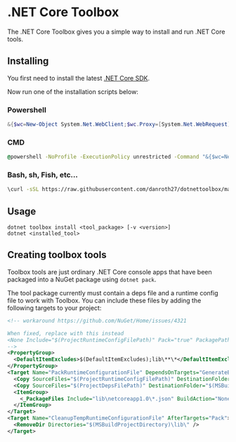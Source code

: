 
# .NET Core Toolbox

The .NET Core Toolbox gives you a simple way to install and run .NET Core tools.

## Installing

You first need to install the latest [.NET Core SDK](https://github.com/dotnet/cli#installers-and-binaries).

Now run one of the installation scripts below:

### Powershell
```powershell
&{$wc=New-Object System.Net.WebClient;$wc.Proxy=[System.Net.WebRequest]::DefaultWebProxy;$wc.Proxy.Credentials=[System.Net.CredentialCache]::DefaultNetworkCredentials;Invoke-Expression($wc.DownloadString('https://raw.githubusercontent.com/danroth27/dotnettoolbox/master/install.ps1'))}
```

### CMD
```cmd
@powershell -NoProfile -ExecutionPolicy unrestricted -Command "&{$wc=New-Object System.Net.WebClient;$wc.Proxy=[System.Net.WebRequest]::DefaultWebProxy;$wc.Proxy.Credentials=[System.Net.CredentialCache]::DefaultNetworkCredentials;Invoke-Expression($wc.DownloadString('https://raw.githubusercontent.com/danroth27/dotnettoolbox/master/install.ps1'))}"
```

### Bash, sh, Fish, etc...
```bash
\curl -sSL https://raw.githubusercontent.com/danroth27/dotnettoolbox/master/install.sh | bash
```

## Usage

```
dotnet toolbox install <tool_package> [-v <version>]
dotnet <installed_tool>
```

## Creating toolbox tools

Toolbox tools are just ordinary .NET Core console apps that have been packaged into a NuGet package using `dotnet pack`. 

The tool package currently must contain a deps file and a runtime config file to work with Toolbox. You can include these files by adding the following targets to your project:

```xml
<!-- workaround https://github.com/NuGet/Home/issues/4321

When fixed, replace with this instead
<None Include="$(ProjectRuntimeConfigFilePath)" Pack="true" PackagePath="lib\$(TargetFramework)\" />
-->
<PropertyGroup>
  <DefaultItemExcludes>$(DefaultItemExcludes);lib\**\*</DefaultItemExcludes>
</PropertyGroup>
<Target Name="PackRuntimeConfigurationFile" DependsOnTargets="GenerateBuildRuntimeConfigurationFiles" BeforeTargets="_GetPackageFiles">
  <Copy SourceFiles="$(ProjectRuntimeConfigFilePath)" DestinationFolder="$(MSBuildProjectDirectory)\lib\netcoreapp1.0\" />
  <Copy SourceFiles="$(ProjectDepsFilePath)" DestinationFolder="$(MSBuildProjectDirectory)\lib\netcoreapp1.0\" />
  <ItemGroup>
    <_PackageFiles Include="lib\netcoreapp1.0\*.json" BuildAction="None" PackagePath="%(Identity)" />
  </ItemGroup>
</Target>
<Target Name="CleanupTempRuntimeConfigurationFile" AfterTargets="Pack">
  <RemoveDir Directories="$(MSBuildProjectDirectory)\lib\" />
</Target>
```
